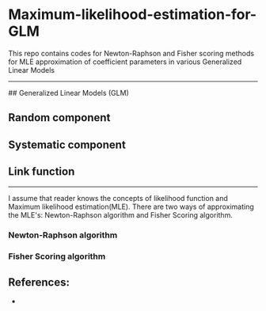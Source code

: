 # Maximum-likelihood-estimation-for-GLM
This repo contains codes for Newton-Raphson and Fisher scoring methods for MLE approximation of coefficient parameters in various Generalized Linear Models

<hr/>
## Generalized Linear Models (GLM)

## Random component

## Systematic component

## Link function


<hr/>
I assume that reader knows the concepts of likelihood function and Maximum likelihood estimation(MLE). There are two ways of approximating the MLE's: Newton-Raphson algorithm and Fisher Scoring algorithm.

### Newton-Raphson algorithm


### Fisher Scoring algorithm





## References:
- 
